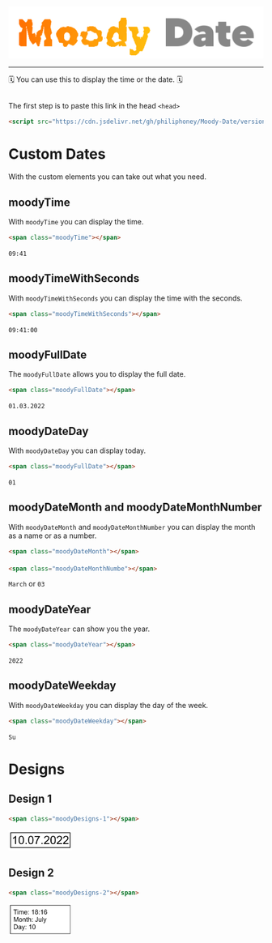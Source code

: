 <img src="./assets/img/moody-date.png">

<hr>

🗓 You can use this to display the time or the date. 🗓

##

The first step is to paste this link in the head `<head>`
```html
<script src="https://cdn.jsdelivr.net/gh/philiphoney/Moody-Date/version/v1.0/moodydate.js"></script>
```
##

# Custom Dates

With the custom elements you can take out what you need.

## moodyTime
With `moodyTime` you can display the time.
```html
<span class="moodyTime"></span>
```
`09:41`

## moodyTimeWithSeconds
With `moodyTimeWithSeconds` you can display the time with the seconds.
```html
<span class="moodyTimeWithSeconds"></span>
```
`09:41:00`

## moodyFullDate
The `moodyFullDate` allows you to display the full date.
```html
<span class="moodyFullDate"></span>
```
`01.03.2022`

## moodyDateDay
With `moodyDateDay` you can display today.
```html
<span class="moodyFullDate"></span>
```
`01`

## moodyDateMonth and moodyDateMonthNumber
With `moodyDateMonth` and `moodyDateMonthNumber` you can display the month as a name or as a number.
```html
<span class="moodyDateMonth"></span>

<span class="moodyDateMonthNumbe"></span>
```
`March` or `03`

## moodyDateYear
The `moodyDateYear` can show you the year.
```html
<span class="moodyDateYear"></span>
```
`2022`

## moodyDateWeekday
With `moodyDateWeekday` you can display the day of the week.
```html
<span class="moodyDateWeekday"></span>
```
`Su`

# Designs

## Design 1

```html
<span class="moodyDesigns-1"></span>
```
<img src="./assets/img/moodyDesigns-1.jpg" width="25%">

## Design 2

```html
<span class="moodyDesigns-2"></span>
```
<img src="./assets/img/moodyDesigns-2.jpg" width="25%">
